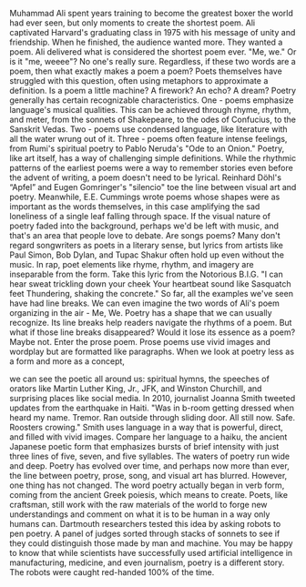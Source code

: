
Muhammad Ali spent years training
to become the greatest boxer
the world had ever seen,
but only moments to create
the shortest poem.
Ali captivated Harvard&#39;s 
graduating class in 1975
with his message of unity and friendship.
When he finished, 
the audience wanted more.
They wanted a poem.
Ali delivered what is considered
the shortest poem ever.
&quot;Me, we.&quot;
Or is it &quot;me, weeee&quot;?
No one&#39;s really sure.
Regardless, if these two words are a poem,
then what exactly makes a poem a poem?
Poets themselves have struggled
with this question,
often using metaphors to approximate
a definition.
Is a poem a little machine?
A firework?
An echo?
A dream?
Poetry generally has certain
recognizable characteristics.
One - poems emphasize language&#39;s
musical qualities.
This can be achieved through
rhyme, rhythm, and meter,
from the sonnets of Shakepeare,
to the odes of Confucius,
to the Sanskrit Vedas.
Two - poems use condensed language,
like literature with all the water
wrung out of it.
Three - poems often feature
intense feelings,
from Rumi&#39;s spiritual poetry
to Pablo Neruda&#39;s &quot;Ode to an Onion.&quot;
Poetry, like art itself, has a way
of challenging simple definitions.
While the rhythmic patterns 
of the earliest poems
were a way to remember stories
even before the advent of writing,
a poem doesn&#39;t need to be lyrical.
Reinhard Döhl&#39;s “Apfel”
and Eugen Gomringer&#39;s &quot;silencio&quot;
toe the line between visual art
and poetry.
Meanwhile, E.E. Cummings wrote poems
whose shapes were as important
as the words themselves,
in this case amplifying the sad loneliness
of a single leaf falling through space.
If the visual nature of poetry
faded into the background,
perhaps we&#39;d be left with music,
and that&#39;s an area that people
love to debate.
Are songs poems?
Many don&#39;t regard songwriters as poets
in a literary sense,
but lyrics from artists like Paul Simon,
Bob Dylan,
and Tupac Shakur
often hold up even without the music.
In rap, poet elements like rhyme,
rhythm, and imagery
are inseparable from the form.
Take this lyric from the Notorious B.I.G.
&quot;I can hear sweat trickling 
down your cheek
Your heartbeat sound 
like Sasquatch feet
Thundering, shaking the concrete.&quot;
So far, all the examples we&#39;ve seen
have had line breaks.
We can even imagine the two words
of Ali&#39;s poem organizing in the air -
Me, We.
Poetry has a shape 
that we can usually recognize.
Its line breaks help readers navigate
the rhythms of a poem.
But what if those line breaks disappeared?
Would it lose its essence as a poem?
Maybe not.
Enter the prose poem.
Prose poems use vivid images
and wordplay
but are formatted like paragraphs.
When we look at poetry less as a form
and more as a concept,

we can see the poetic all around us:
spiritual hymns,
the speeches of orators like
Martin Luther King, Jr.,
JFK,
and Winston Churchill,
and surprising places like social media.
In 2010, journalist Joanna Smith tweeted
updates from the earthquake in Haiti.
&quot;Was in b-room getting dressed
when heard my name.
Tremor. Ran outside through sliding door.
All still now. Safe. Roosters crowing.&quot;
Smith uses language in a way
that is powerful, direct,
and filled with vivid images.
Compare her language to a haiku,
the ancient Japanese poetic form 
that emphasizes bursts of brief intensity
with just three lines of five, 
seven, and five syllables.
The waters of poetry run wide and deep.
Poetry has evolved over time,
and perhaps now more than ever,
the line between poetry, 
prose, song, and visual art has blurred.
However, one thing has not changed.
The word poetry actually began
in verb form,
coming from the ancient Greek poiesis,
which means to create.
Poets, like craftsman, still work with
the raw materials of the world
to forge new understandings
and comment on what it is to be human
in a way only humans can.
Dartmouth researchers tested this idea
by asking robots to pen poetry.
A panel of judges sorted 
through stacks of sonnets
to see if they could distinguish those
made by man and machine.
You may be happy to know that while
scientists have successfully
used artificial intelligence 
in manufacturing,
medicine,
and even journalism,
poetry is a different story.
The robots were caught red-handed
100% of the time.
